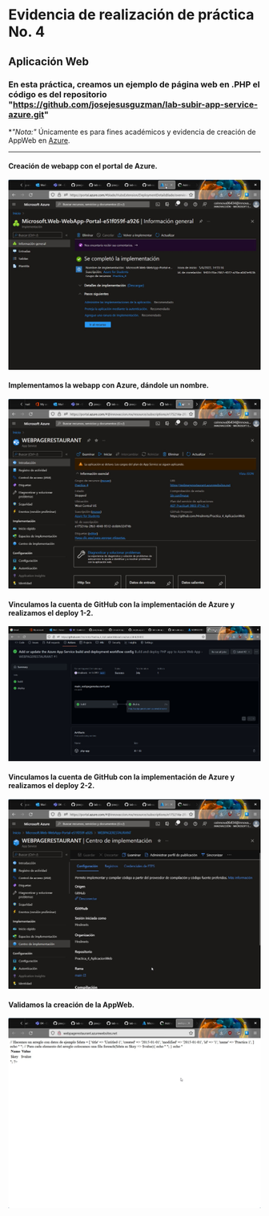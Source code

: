 # Evidencia de realización de práctica No. 4
## Aplicación Web
### En esta práctica, creamos un ejemplo de página web en .PHP el código es del repositorio "https://github.com/josejesusguzman/lab-subir-app-service-azure.git"
**"*Nota:"**
Únicamente es para fines académicos y evidencia de creación de AppWeb en [Azure](https://azure.microsoft.com/en-us/).
______________________

#### Creación de webapp con el portal de Azure.
![](https://github.com/Hnslmnts/Practica_4_AplicacionWeb/blob/main/imagenes/1.jpg)

#### Implementamos la webapp con Azure, dándole un nombre.
![](https://github.com/Hnslmnts/Practica_4_AplicacionWeb/blob/main/imagenes/2.jpg)

#### Vinculamos la cuenta de GitHub con la implementación de Azure y realizamos el deploy 1-2.
![](https://github.com/Hnslmnts/Practica_4_AplicacionWeb/blob/main/imagenes/3.jpg)

#### Vinculamos la cuenta de GitHub con la implementación de Azure y realizamos el deploy 2-2.
![](https://github.com/Hnslmnts/Practica_4_AplicacionWeb/blob/main/imagenes/4.jpg)

#### Validamos la creación de la AppWeb.
![](https://github.com/Hnslmnts/Practica_4_AplicacionWeb/blob/main/imagenes/5.jpg)

